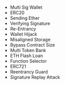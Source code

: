 - Multi Sig Wallet
- ERC20
- Sending Ether
- Verifying Signature
- Re-Entrancy
- Wallet Hijack
- Misaligned Storage
- Bypass Contract Size
- Multi Token Bank
- ETH Flash Loan
- Function Selector
- ERC721
- Reentrancy Guard
- Signature Replay Attack